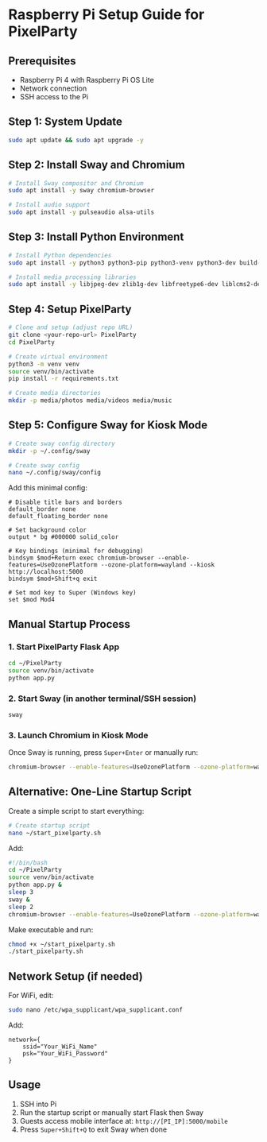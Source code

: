 # Raspberry Pi Setup Guide for PixelParty

## Prerequisites
- Raspberry Pi 4 with Raspberry Pi OS Lite
- Network connection
- SSH access to the Pi

## Step 1: System Update
```bash
sudo apt update && sudo apt upgrade -y
```

## Step 2: Install Sway and Chromium
```bash
# Install Sway compositor and Chromium
sudo apt install -y sway chromium-browser

# Install audio support
sudo apt install -y pulseaudio alsa-utils
```

## Step 3: Install Python Environment
```bash
# Install Python dependencies
sudo apt install -y python3 python3-pip python3-venv python3-dev build-essential

# Install media processing libraries
sudo apt install -y libjpeg-dev zlib1g-dev libfreetype6-dev liblcms2-dev libopenjp2-7-dev libtiff5-dev
```

## Step 4: Setup PixelParty
```bash
# Clone and setup (adjust repo URL)
git clone <your-repo-url> PixelParty
cd PixelParty

# Create virtual environment
python3 -m venv venv
source venv/bin/activate
pip install -r requirements.txt

# Create media directories
mkdir -p media/photos media/videos media/music
```

## Step 5: Configure Sway for Kiosk Mode
```bash
# Create sway config directory
mkdir -p ~/.config/sway

# Create sway config
nano ~/.config/sway/config
```

Add this minimal config:
```
# Disable title bars and borders
default_border none
default_floating_border none

# Set background color
output * bg #000000 solid_color

# Key bindings (minimal for debugging)
bindsym $mod+Return exec chromium-browser --enable-features=UseOzonePlatform --ozone-platform=wayland --kiosk http://localhost:5000
bindsym $mod+Shift+q exit

# Set mod key to Super (Windows key)
set $mod Mod4
```

## Manual Startup Process

### 1. Start PixelParty Flask App
```bash
cd ~/PixelParty
source venv/bin/activate
python app.py
```

### 2. Start Sway (in another terminal/SSH session)
```bash
sway
```

### 3. Launch Chromium in Kiosk Mode
Once Sway is running, press `Super+Enter` or manually run:
```bash
chromium-browser --enable-features=UseOzonePlatform --ozone-platform=wayland --kiosk --disable-infobars --no-first-run http://localhost:5000
```

## Alternative: One-Line Startup Script
Create a simple script to start everything:

```bash
# Create startup script
nano ~/start_pixelparty.sh
```

Add:
```bash
#!/bin/bash
cd ~/PixelParty
source venv/bin/activate
python app.py &
sleep 3
sway &
sleep 2
chromium-browser --enable-features=UseOzonePlatform --ozone-platform=wayland --kiosk --disable-infobars --no-first-run http://localhost:5000
```

Make executable and run:
```bash
chmod +x ~/start_pixelparty.sh
./start_pixelparty.sh
```

## Network Setup (if needed)
For WiFi, edit:
```bash
sudo nano /etc/wpa_supplicant/wpa_supplicant.conf
```

Add:
```
network={
    ssid="Your_WiFi_Name"
    psk="Your_WiFi_Password"
}
```

## Usage
1. SSH into Pi
2. Run the startup script or manually start Flask then Sway
3. Guests access mobile interface at: `http://[PI_IP]:5000/mobile`
4. Press `Super+Shift+Q` to exit Sway when done